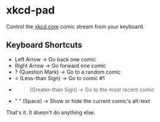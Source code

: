 # xkcd-pad
Control the [xkcd.com](xkcd.com) comic stream from your keyboard.

## Keyboard Shortcuts
* Left Arrow -> Go back one comic
* Right Arrow -> Go forward one comic
* ? (Question Mark) -> Go to a random comic
* < (Less-than Sign) -> Go to comic #1
* > (Greater-than Sign) -> Go to the most recent comic
* " "  (Space) -> Show or hide the current comic's alt-text

That's it. It doesn't do anything else.

